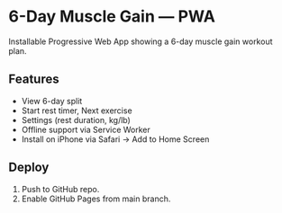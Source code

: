 # 6-Day Muscle Gain — PWA

Installable Progressive Web App showing a 6-day muscle gain workout plan.

## Features
- View 6-day split
- Start rest timer, Next exercise
- Settings (rest duration, kg/lb)
- Offline support via Service Worker
- Install on iPhone via Safari → Add to Home Screen

## Deploy
1. Push to GitHub repo.
2. Enable GitHub Pages from main branch.
